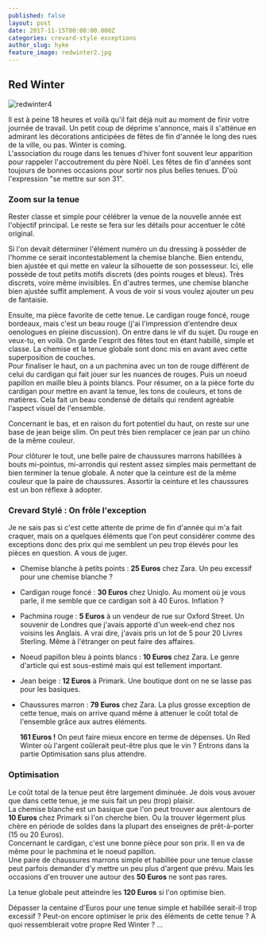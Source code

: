 ```yaml
---
published: false
layout: post
date: 2017-11-15T00:00:00.000Z
categories: crevard-style exceptions
author_slug: hyke
feature_image: redwinter2.jpg
---
```

## Red Winter

![redwinter4]({{site.url}}/{{site.baseurl}}img/redwinter4.jpg)

Il est à peine 18 heures et voilà qu'il fait déjà nuit au moment de finir votre journée de travail. Un petit coup de déprime s'annonce, mais il s'atténue en admirant les décorations anticipées de fêtes de fin d'année le long des rues de la ville, ou pas. Winter is coming.  
L'association du rouge dans les tenues d'hiver font souvent leur apparition pour rappeler l'accoutrement du père Noël. Les fêtes de fin d'années sont toujours de bonnes occasions pour sortir nos plus belles tenues. D'où l'expression "se mettre sur son 31". 


### Zoom sur la tenue

Rester classe et simple pour célébrer la venue de la nouvelle année est l'objectif principal. Le reste se fera sur les détails pour accentuer le côté original.  

Si l'on devait déterminer l'élément numéro un du dressing à posséder de l'homme ce serait incontestablement la chemise blanche. Bien entendu, bien ajustée et qui mette en valeur la silhouette de son possesseur. Ici, elle possède de tout petits motifs discrets (des points rouges et bleus). Très discrets, voire même invisibles. En d'autres termes, une chemise blanche bien ajustée suffit amplement. A vous de voir si vous voulez ajouter un peu de fantaisie. 


Ensuite, ma pièce favorite de cette tenue. Le cardigan rouge foncé, rouge bordeaux, mais c'est un beau rouge (j'ai l'impression d'entendre deux oenologues en pleine discussion). On entre dans le vif du sujet. Du rouge en veux-tu, en voilà. On garde l'esprit des fêtes tout en étant habillé, simple et classe. La chemise et la tenue globale sont donc mis en avant avec cette superposition de couches.  
Pour finaliser le haut, on a un pachmina avec un ton de rouge différent de celui du cardigan qui fait jouer sur les nuances de rouges. Puis un noeud papillon en maille bleu à points blancs. Pour résumer, on a la pièce forte du cardigan pour mettre en avant la tenue, les tons de couleurs, et tons de matières. Cela fait un beau condensé de détails qui rendent agréable l'aspect visuel de l'ensemble.  

Concernant le bas, et en raison du fort potentiel du haut, on reste sur une base de jean beige slim. On peut très bien remplacer ce jean par un chino de la même couleur.  

Pour clôturer le tout, une belle paire de chaussures marrons habillées à bouts mi-pointus, mi-arrondis qui restent assez simples mais permettant de bien terminer la tenue globale. A noter que la ceinture est de la même couleur que la paire de chaussures. Assortir la ceinture et les chaussures est un bon réflexe à adopter.

### Crevard Stylé : On frôle l'exception

Je ne sais pas si c'est cette attente de prime de fin d'année qui m'a fait craquer, mais on a quelques éléments que l'on peut considérer comme des exceptions donc des prix qui me semblent un peu trop élevés pour les pièces en question. A vous de juger.

* Chemise blanche à petits points : **25 Euros** chez Zara. Un peu excessif pour une chemise blanche ?

* Cardigan rouge foncé : **30 Euros** chez Uniqlo. Au moment où je vous parle, il me semble que ce cardigan soit à 40 Euros. Inflation ?

* Pachmina rouge : **5 Euros** à un vendeur de rue sur Oxford Street. Un souvenir de Londres que j'avais apporté d'un week-end chez nos voisins les Anglais. A vrai dire, j'avais pris un lot de 5 pour 20 Livres Sterling. Même à l'étranger on peut faire des affaires.

* Noeud papillon bleu à points blancs : **10 Euros** chez Zara. Le genre d'article qui est sous-estimé mais qui est tellement important.

* Jean beige : **12 Euros** à Primark. Une boutique dont on ne se lasse pas pour les basiques.

* Chaussures marron : **79 Euros** chez Zara. La plus grosse exception de cette tenue, mais on arrive quand même à attenuer le coût total de l'ensemble grâce aux autres éléments.

	**161 Euros !** On peut faire mieux encore en terme de dépenses. Un Red Winter où l'argent coûlerait peut-être plus que le vin ? Entrons dans la partie Optimisation sans plus attendre.

### Optimisation

Le coût total de la tenue peut être largement diminuée. Je dois vous avouer que dans cette tenue, je me suis fait un peu (trop) plaisir.  
La chemise blanche est un basique que l'on peut trouver aux alentours de **10 Euros** chez Primark si l'on cherche bien. Ou la trouver légerment plus chère en période de soldes dans la plupart des enseignes de prêt-à-porter (15 ou 20 Euros).  
Concernant le cardigan, c'est une bonne pièce pour son prix. Il en va de même pour le pachmina et le noeud papillon.  
Une paire de chaussures marrons simple et habillée pour une tenue classe peut parfois demander d'y mettre un peu plus d'argent que prévu. Mais les occasions d'en trouver une autour des **50 Euros** ne sont pas rares.  

La tenue globale peut atteindre les **120 Euros** si l'on optimise bien.


Dépasser la centaine d'Euros pour une tenue simple et habillée serait-il trop excessif ? Peut-on encore optimiser le prix des éléments de cette tenue ? A quoi ressemblerait votre propre Red Winter ? ... 